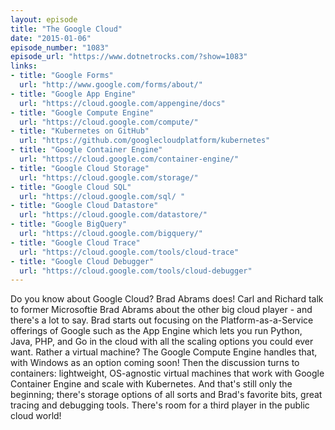 ```yaml
---
layout: episode
title: "The Google Cloud"
date: "2015-01-06"
episode_number: "1083"
episode_url: "https://www.dotnetrocks.com/?show=1083"
links:
- title: "Google Forms"
  url: "http://www.google.com/forms/about/"
- title: "Google App Engine"
  url: "https://cloud.google.com/appengine/docs"
- title: "Google Compute Engine"
  url: "https://cloud.google.com/compute/"
- title: "Kubernetes on GitHub"
  url: "https://github.com/googlecloudplatform/kubernetes"
- title: "Google Container Engine"
  url: "https://cloud.google.com/container-engine/"
- title: "Google Cloud Storage"
  url: "https://cloud.google.com/storage/"
- title: "Google Cloud SQL"
  url: "https://cloud.google.com/sql/ "
- title: "Google Cloud Datastore"
  url: "https://cloud.google.com/datastore/"
- title: "Google BigQuery"
  url: "https://cloud.google.com/bigquery/"
- title: "Google Cloud Trace"
  url: "https://cloud.google.com/tools/cloud-trace"
- title: "Google Cloud Debugger"
  url: "https://cloud.google.com/tools/cloud-debugger"
---
```


Do you know about Google Cloud? Brad Abrams does! Carl and Richard talk to former Microsoftie Brad Abrams about the other big cloud player - and there's a lot to say. Brad starts out focusing on the Platform-as-a-Service offerings of Google such as the App Engine which lets you run Python, Java, PHP, and Go in the cloud with all the scaling options you could ever want. Rather a virtual machine? The Google Compute Engine handles that, with Windows as an option coming soon! Then the discussion turns to containers: lightweight, OS-agnostic virtual machines that work with Google Container Engine and scale with Kubernetes. And that's still only the beginning; there's storage options of all sorts and Brad's favorite bits, great tracing and debugging tools. There's room for a third player in the public cloud world!
